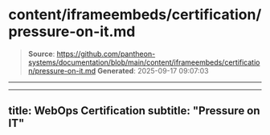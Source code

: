 # content/iframeembeds/certification/pressure-on-it.md

> **Source**: https://github.com/pantheon-systems/documentation/blob/main/content/iframeembeds/certification/pressure-on-it.md
> **Generated**: 2025-09-17 09:07:03

---

---
title: WebOps Certification
subtitle: "Pressure on IT"
---

<Partial file="certification-guide/pressure-on-it.md" />
